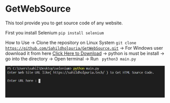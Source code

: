 # GetWebSource 
This tool provide you to get source code of any website.

First you install Selenium <code>pip install selenium</code>



How to Use
-> Clone the repository on Linux System <code>git clone https://github.com/Sahildholpuria/GetWebSource.git</code>
-> For Windows user download it from here <a href="">Click Here to Download</a>
-> python is must be install
-> go into the directory
-> Open terminal -> Run <code> python3 main.py</code>

<img src="https://github.com/Sahildholpuria/GetWebSource/blob/main/src/windows.JPG">

